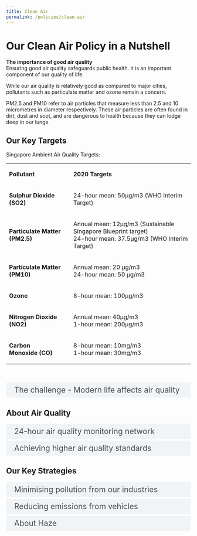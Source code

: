```yaml
---
title: Clean Air
permalink: /policies/clean-air
---
```

<!-- Custom style for accordion -->
<style>

input {
    display: none;
}

label {
    display: block;    
    padding: 8px 22px;
    margin: 0 0 5px 0;
    cursor: pointer;
    background: #F0F4F6;
    border-radius: 3px;
    color: #484848;
    transition: ease .5s;
    font-size: 1.5em;
}

label:hover {
    background: #4a96b0;
    color: #FFF;
}

.accordion-content {
    /* background: #E2E5F6; */
    padding: 10px 0px 30px 30px;
    /* border: 1px solid #484848; */
    margin: 0 0 1px 0;
    border-radius: 3px;
}

input + label + .accordion-content {
    display: none;
}

input:checked + label + .accordion-content {
    display: block;
}

</style>
<!-- End of accordion -->

<div class="container">

<h1><b>Our Clean Air Policy in a Nutshell</b></h1>

<p><strong>The importance of good air quality</strong><br>    Ensuring good air quality safeguards public health. It is an important component of our quality of life.</p>
<p>While our air quality is relatively good as compared to major cities, pollutants such as particulate matter and ozone remain a concern.</p>
<p>PM2.5 and PM10 refer to air particles that measure less than 2.5 and 10 micrometres in diameter respectively. These air particles are often  found in dirt, dust and soot, and are dangerous to health because they can    lodge deep in our lungs.</p>

<h2 id="our-key-targets">Our Key Targets</h2>

<p>Singapore Ambient Air Quality Targets:</p>

<table style="font-weight: 400;" width="693">
<!-- Table format -->
<tbody>
<tr>
<td>
<p><strong>Pollutant</strong></p>
</td>
<td>
<p><strong>2020 Targets</strong></p>
</td>
</tr>
<tr>
<td>
<p><strong>Sulphur Dioxide (SO</strong><strong>2)</strong></p>
</td>
<td>
<p>24-hour mean: 50&micro;g/m3&nbsp;(WHO Interim Target)</p>
</td>
</tr>
<tr>
<td>
<p><strong>Particulate Matter (PM</strong><strong>2.5)</strong></p>
</td>
<td>
<p>Annual mean: 12&micro;g/m3&nbsp;(Sustainable Singapore Blueprint target)<br />24-hour mean: 37.5&micro;g/m3&nbsp;(WHO Interim Target)</p>
</td>
</tr>
<tr>
<td>
<p><strong>Particulate Matter (PM</strong><strong>10)</strong></p>
</td>
<td colspan="2">
<p>Annual mean: 20 &micro;g/m3<br />24-hour mean: 50 &micro;g/m3&nbsp;</p>
</td>
</tr>
<tr>
<td>
<p><strong>Ozone</strong></p>
</td>
<td colspan="2">
<p>8-hour mean: 100&micro;g/m3&nbsp;</p>
</td>
</tr>
<tr>
<td>
<p><strong>Nitrogen Dioxide (NO</strong><strong>2)</strong></p>
</td>
<td colspan="2">
<p>Annual mean: 40&micro;g/m3<br />1-hour mean: 200&micro;g/m3&nbsp;</p>
</td>
</tr>
<tr>
<td>
<p><strong>Carbon Monoxide&nbsp;(CO)</strong></p>
</td>
<td colspan="2">
<p>8-hour mean: 10mg/m3<br />1-hour mean: 30mg/m3&nbsp;</p>
</td>
</tr>
</tbody>
</table>

<br>
<br>
<div class="container">
    <input type="checkbox" id="title1" /><label for="title1">The challenge - Modern life affects air quality</label>
    <div class="accordion-content">
        <p>Many of our activities can result in air pollution. Our main local sources of air pollution are vehicles, power stations and other industries. </p>
        <p>A comprehensive approach is in place to ensure that Singapore maintains  good air quality. In the planning stage, pollutive industries are deliberately sited away from residential areas, and factories are required to meet strict emission standards in their design and during operations.</p>
        <p>Key sources of emissions must adhere to prevailing regulations. For example, all motor vehicles are subject to fuel quality standards and exhaust emission standards for both new and in-use vehicles.</p>
    </div>

<h2 id="our-main-plans">About Air Quality</h2>

<div>
    <input type="checkbox" id="title2" /><label for="title2">24-hour air quality monitoring network</label>
    <div class="accordion-content">
        <p>The ambient air quality in Singapore is monitored through a network of air monitoring stations located in different parts of Singapore. The monitoring stations measure concentration levels of particulate matter (PM10), fine particulate matter (PM2.5), sulphur dioxide (SO2), nitrogen dioxide (NO2), ozone (O3), and carbon monoxide (CO). These six pollutant parameters determine the Pollutant Standards Index (PSI).</p>
        <p>The 24-hour PSI readings of the 5 regions of Singapore are reported every hour on the <a href="https://www.haze.gov.sg/home">Haze microsite</a>, and myENV <a href="https://apps.apple.com/sg/app/myenv/id444435182">iPhone</a> and <a href="https://play.google.com/store/apps/details?id=sg.gov.nea&hl=en&pli=1">Android</a> app. The pollutant concentration readings are also published regularly on the <a href="https://www.haze.gov.sg/resources/pollutant-concentrations">haze website.</a></p>
    </div>
    <input type="checkbox" id="title3" /><label for="title3">Achieving higher air quality standards</label>
        <div class="accordion-content">
        <p>MSE has adopted the 2005 World Health Organisation (WHO) Air Quality Guidelines (AQG) for particulate matter (PM10), nitrogen dioxide (NO2), carbon monoxide (CO) and ozone (O3), and the WHO Interim Targets for fine particulate matter (PM2.5) and sulphur dioxide (SO2), as Singapore’s air quality targets for 2020.</p>
        <p>Singapore has met the 2020 air quality targets for nitrogen dioxide, carbon monoxide, sulphur dioxide and PM2.5, but PM10 and ozone continue to be a challenge. We continue to review our air quality targets as well as policies to address local pollutant emissions.</p>
    </div>
</div>

<a id="key-strategies"></a>

<h2>Our Key Strategies</h2>

<div class="container">
    <input type="checkbox" id="title4" /><label for="title4">Minimising pollution from our industries</label>
    <div class="accordion-content">
        <p>In Singapore, an integrated approach is adopted to ensure that environmental considerations are factored upfront during our land- use planning, development control and building control stages in order to minimise pollution impacts and mitigate nuisance impacts on surrounding land uses. Industries are sited in designated industrial estates with adequate buffer from residential estates.</p>
        <p>Before industrial facilities are allowed to operate in Singapore, they are also screened to ensure they do not pose un-manageable pollution problems and health and safety hazards. In addition, they have to incorporate pollution control measures to comply with NEA’s air emissions standards and regulations.</p>
        <p>Once the industrial facilities are in operations, the National Environment Agency (NEA) also requires regular monitoring of industry emissions to ensure that they meet prescribed emission standards. NEA’s Source Emission Test Scheme requires industries to conduct tests on their own or engage accredited laboratories under the Singapore Laboratory Accreditation Scheme (SAC-SINGLAS) to do so for them.</p>
    </div>
    <input type="checkbox" id="title5" /><label for="title5">Reducing emissions from vehicles</label>
    <div class="accordion-content">
        <p>All new vehicles in Singapore have to meet minimum emission standards at the point of registration and while they are being driven on our roads.</p>
        <p>Singapore's emission standards are pegged to international standards, and have progressively tightened over years to keep abreast with improving technology. New petrol and diesel passenger cars and commercial vehicles have to meet Euro VI emissions standards, and new motorcycles have to meet Euro IV emissions standards.</p>
        <p>Existing vehicles on the road are required to undergo regular inspections to ensure that they are well maintained and meet in-use emissions and noise emissions standards.</p>
        <p>The NEA takes stringent enforcement action against smoky vehicles on roads. Owners of smoky vehicles will be required to send their vehicles for inspection and will be fined if the vehicle fails the inspection. In addition, owners will be required to rectify and send their vehicles for a re-inspection which they must pass before the vehicle will be allowed on the road.</p>
        <p>Schemes such as the Vehicular Emissions Scheme (VES), Commercial Vehicle Emissions Scheme (CVES) and Early Turnover Scheme (ETS) respectively serve to encourage the adoption of cleaner passenger cars, commercial vehicles and incentivize the early phase-out of older, more pollutive commercial vehicles.</p>
    </div>
    <input type="checkbox" id="title6" /><label for="title6">About Haze</label>
    <div class="accordion-content"> 
        <p><b>Effects of Haze</b></p>
        <p>From time to time, transboundary smoke haze from land and forest fires in the region affects Singapore's air quality.</p>
        <p>During haze episodes, one could sneeze or cough more often  and one's eyes might be irritated. The elderly, children and individuals with existing heart or lung disease are most sensitive to the effects of haze. Haze also  has the potential to lead to impairment of respiratory functions and aggravation of existing respiratory and cardiovascular disease.</p>
        <p><b>Cooperation and preparedness</b></p>
        <p><i>Banding together to be part of the solutions</i></p>
        <p>Singapore works closely with ASEAN to manage the haze issue. We share satellite pictures of hotspots and are ready to provide assistance to help fight fires if requested.</p>
        <p><i>A haze action plan in place</i></p>
        <p>The National Environmental Agency (NEA) works with other Government agencies through the Haze Task Force to develop and implement plans to manage the impact of haze on Singapore.</p>
        <p><i>Timely updates for the public</i></p>
        <p>The 24-hr PSI readings by the 5 regions of Singapore are made available on the myENV <a href="https://apps.apple.com/sg/app/myenv/id444435182">iPhone</a> and <a href="https://play.google.com/store/apps/details?id=sg.gov.nea&hl=en&pli=1">Android</a> app, <a href="https://twitter.com/NEAsg">X account</a>, and <a href="https://www.nea.gov.sg/">website</a>.</p>
        <p><i>Measures in place to manage transboundary haze pollution</i></p>
        <p>Singapore works closely with ASEAN to develop measures for transboundary haze management. Singapore is a party to the ASEAN Agreement on Transboundary Haze Pollution, and meets with other ASEAN Member States regularly to discuss and coordinate regional efforts to manage transboundary haze. In 2014, MSE introduced the Transboundary Haze Pollution Bill, which holds entities accountable for causing or contributing transboundary haze in Singapore. The Bill is the first of its kind in the region to provide for criminal and civil liability for conduct of entities which causes or contributes to haze pollution in Singapore. Regional cooperation to reduce transboundary haze pollution is continuing. ASEAN Member States have endorsed the Second ASEAN Haze-Free Roadmap for the period of 2023 to 2030, and will work together to synthesise best practices and approaches to advance the goal of a haze-free region.</p>

<h2>The Related Laws</h2>
<p>ENVIRONMENTAL PROTECTION AND MANAGEMENT ACT (CAP 94A)</p>

<!-- container div -->
</div>
